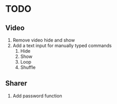 # TODO

## Video

1. Remove video hide and show
2. Add a text input for manually typed commands
    1. Hide
    2. Show
    3. Loop
    4. Shuffle


## Sharer

1. Add password function


